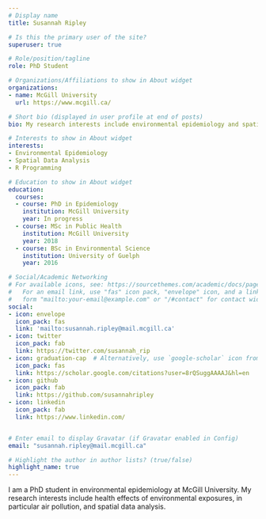 ```yaml
---
# Display name
title: Susannah Ripley

# Is this the primary user of the site?
superuser: true

# Role/position/tagline
role: PhD Student

# Organizations/Affiliations to show in About widget
organizations:
- name: McGill University
  url: https://www.mcgill.ca/

# Short bio (displayed in user profile at end of posts)
bio: My research interests include environmental epidemiology and spatial data analysis

# Interests to show in About widget
interests:
- Environmental Epidemiology
- Spatial Data Analysis
- R Programming

# Education to show in About widget
education:
  courses:
  - course: PhD in Epidemiology
    institution: McGill University
    year: In progress
  - course: MSc in Public Health
    institution: McGill University
    year: 2018
  - course: BSc in Environmental Science
    institution: University of Guelph
    year: 2016

# Social/Academic Networking
# For available icons, see: https://sourcethemes.com/academic/docs/page-builder/#icons
#   For an email link, use "fas" icon pack, "envelope" icon, and a link in the
#   form "mailto:your-email@example.com" or "/#contact" for contact widget.
social:
- icon: envelope
  icon_pack: fas
  link: 'mailto:susannah.ripley@mail.mcgill.ca'
- icon: twitter
  icon_pack: fab
  link: https://twitter.com/susannah_rip
- icon: graduation-cap  # Alternatively, use `google-scholar` icon from `ai` icon pack
  icon_pack: fas
  link: https://scholar.google.com/citations?user=8rQSuggAAAAJ&hl=en
- icon: github
  icon_pack: fab
  link: https://github.com/susannahripley
- icon: linkedin
  icon_pack: fab
  link: https://www.linkedin.com/


# Enter email to display Gravatar (if Gravatar enabled in Config)
email: "susannah.ripley@mail.mcgill.ca"

# Highlight the author in author lists? (true/false)
highlight_name: true
---
```


I am a PhD student in environmental epidemiology at McGill University. My research interests include health effects of environmental exposures, in particular air pollution, and spatial data analysis.


